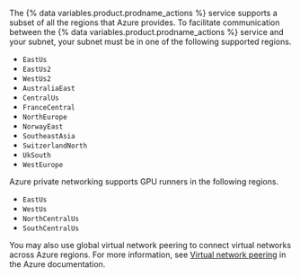 The {% data variables.product.prodname_actions %} service supports a subset of all the regions that Azure provides. To facilitate communication between the {% data variables.product.prodname_actions %} service and your subnet, your subnet must be in one of the following supported regions.

- `EastUs`
- `EastUs2`
- `WestUs2`
- `AustraliaEast`
- `CentralUs`
- `FranceCentral`
- `NorthEurope`
- `NorwayEast`
- `SoutheastAsia`
- `SwitzerlandNorth`
- `UkSouth`
- `WestEurope`

Azure private networking supports GPU runners in the following regions.

- `EastUs`
- `WestUs`
- `NorthCentralUs`
- `SouthCentralUs`

You may also use global virtual network peering to connect virtual networks across Azure regions. For more information, see [Virtual network peering](https://learn.microsoft.com/en-us/azure/virtual-network/virtual-network-peering-overview) in the Azure documentation.
